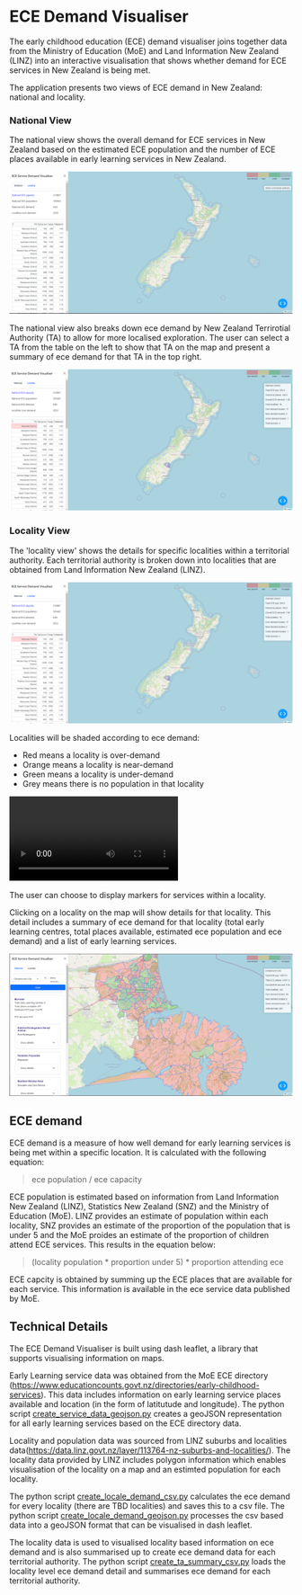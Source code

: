 # ECE Demand Visualiser

The early childhood education (ECE) demand visualiser joins together data from the Ministry of Education (MoE) and Land Information New Zealand (LINZ) into an interactive visualisation that shows whether demand for ECE services in New Zealand is being met. 

The application presents two views of ECE demand in New Zealand: national and locality.

### National View

The national view shows the overall demand for ECE services in New Zealand based on the estimated ECE population and the number of ECE places available in early learning services in New Zealand.


![image info](/app_images/start.png)

The national view also breaks down ece demand by New Zealand Terrirotial Authority (TA) to allow for more localised exploration. The user can select a TA from the table on the left to show that TA on the map and present a summary of ece demand for that TA in the top right. 

![image info](/app_images/ta_selected.png)

### Locality View

The 'locality view' shows the details for specific localities within a territorial authority. Each territorial authority is broken down into localities that are obtained from Land Information New Zealand (LINZ).

![image info](/app_images/ta_selected.png)

Localities will be shaded according to ece demand:
- Red means a locality is over-demand
- Orange means a locality is near-demand
- Green means a locality is under-demand
- Grey means there is no population in that locality

<video src="app_images/test_vid.mp4" controls title="Title"></video>

The user can choose to display markers for services within a locality.

Clicking on a locality on the map will show details for that locality. This detail includes a summary of ece demand for that locality (total early learning centres, total places available, estimated ece population and ece demand) and a list of early learning services.

![image info](/app_images/locality_selected_2.png)


## ECE demand 

ECE demand is a measure of how well demand for early learning services is being met within a specific location. It is calculated with the following equation: 

> ece population / ece capacity

ECE population is estimated based on information from Land Information New Zealand (LINZ), Statistics New Zealand (SNZ) and the Ministry of Education (MoE). LINZ provides an estimate of population within each locality, SNZ provides an estimate of the proportion of the population that is under 5 and the MoE proides an estimate of the proportion of children attend ECE services. This results in the equation below:

> (locality population * proportion under 5) * proportion attending ece


ECE capcity is obtained by summing up the ECE places that are available for each service. This information is available in the ece service data published by MoE. 


## Technical Details

The ECE Demand Visualiser is built using dash leaflet, a library that supports visualising information on maps.

Early Learning service data was obtained from the MoE ECE directory (https://www.educationcounts.govt.nz/directories/early-childhood-services). This data includes information on early learning service places available and location (in the form of latitutude and longitude). The python script [create_service_data_geojson.py](scripts\create_service_data_geojson.py) creates a geoJSON representation for all early learning services based on the ECE directory data. 

Locality and population data was sourced from LINZ suburbs and localities data(https://data.linz.govt.nz/layer/113764-nz-suburbs-and-localities/). The locality data provided by LINZ includes polygon information which enables visualisation of the locality on a map and an estimted population for each locality. 

The python script [create_locale_demand_csv.py](scripts\create_locale_demand_csv.py) calculates the ece demand for every locality (there are TBD localities) and saves this to a csv file. The python script [create_locale_demand_geojson.py](scripts\create_locale_demand_geojson.py) processes the csv based data into a geoJSON format that can be visualised in dash leaflet.

The locality data is used to visualised locality based information on ece demand and is also summarised up to create ece demand data for each territorial authority. The python script [create_ta_summary_csv.py](scripts\create_ta_summary_csv.py) loads the locality level ece demand detail and summarises ece demand for each territorial authority. 